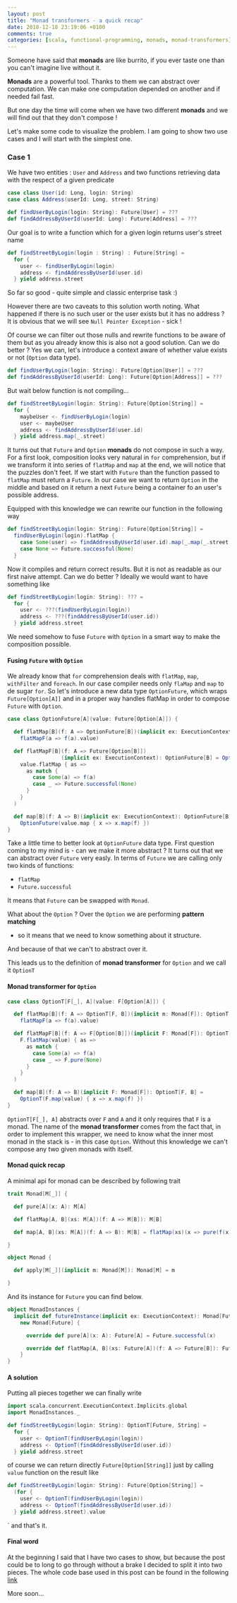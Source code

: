 ```yaml
---
layout: post
title: "Monad transformers - a quick recap"
date: 2018-12-18 23:19:06 +0100
comments: true
categories: [scala, functional-programming, monads, monad-transformers]
---
```


Someone have said that **monads** are like burrito, if you ever taste one than
you can't imagine live without it.

**Monads** are a powerful tool. Thanks to them we can abstract over computation.
We can make one computation depended on another and if needed fail fast.

But one day the time will come when we have two different **monads** and we will find
out that they don't compose !

Let's make some code to visualize the problem. I am going to show two use
cases and I will start with the simplest one.

### Case 1
We have two entities : `User` and `Address` and two functions retrieving data
with the respect of a given predicate
```scala
case class User(id: Long, login: String)
case class Address(userId: Long, street: String)

def findUserByLogin(login: String): Future[User] = ???
def findAddressByUserId(userId: Long): Future[Address] = ???

```
Our goal is to write a function which for a given login returns user's street name
```scala
def findStreetByLogin(login : String) : Future[String] =
  for {
    user <- findUserByLogin(login)
    address <- findAddressByUserId(user.id)
  } yield address.street
```

So far so good - quite simple and classic enterprise task :)

However there are two caveats to this solution worth noting. What happened
if there is no such user or the user exists but it has no address ?
It is obvious that we will see `Null Pointer Exception` - sick !

Of course we can filter out those nulls and rewrite functions to be aware of
them but as you already know this is also not a good solution. Can we
do better ? Yes we can, let's introduce a context aware
of whether value exists or not (`Option` data type).
```scala
def findUserByLogin(login: String): Future[Option[User]] = ???
def findAddressByUserId(userId: Long): Future[Option[Address]] = ???
```
But wait below function is not compiling...
```scala
def findStreetByLogin(login: String): Future[Option[String]] =
  for {
    maybeUser <- findUserByLogin(login)
    user <- maybeUser
    address <- findAddressByUserId(user.id)
  } yield address.map(_.street)
```
It turns out that `Future` and `Option` **monads** do not compose in such a way.
For a first look, composition looks very natural in `for` comprehension,
but if we transform it into series of `flatMap` and `map` at the end, we
will notice that the puzzles don't feet. If we start with `Future` than the
function passed to `flatMap` must return a `Future`. In our case we want
to return `Option` in the middle and based on it return a next `Future`
being a container fo an user's possible address.

Equipped with this knowledge we can rewrite our function in the following
way
```scala
def findStreetByLogin(login: String): Future[Option[String]] =
  findUserByLogin(login).flatMap {
    case Some(user) => findAddressByUserId(user.id).map(_.map(_.street))
    case None => Future.successful(None)
  }
```
Now it compiles and return correct results. But it is not as readable as
our first naive attempt. Can we do better ? Ideally we would want to have
something like
```scala
def findStreetByLogin(login: String): ??? =
  for {
    user <- ???(findUserByLogin(login))
    address <- ???(findAddressByUserId(user.id))
  } yield address.street
```
We need somehow to fuse `Future` with `Option` in a smart way to make
the composition possible.

#### Fusing `Future` with `Option`
We already know that `for` comprehension deals with `flatMap`, `map`,
`withFilter` and `foreach`. In our case compiler needs only `flaMap` and `map`
to de sugar `for`. So let's introduce a new data type `OptionFuture`,
which wraps `Future[Option[A]]` and in a proper way handles
flatMap in order to compose `Future` with `Option`.
```scala
case class OptionFuture[A](value: Future[Option[A]]) {

  def flatMap[B](f: A => OptionFuture[B])(implicit ex: ExecutionContext): OptionFuture[B] =
    flatMapF(a => f(a).value)

  def flatMapF[B](f: A => Future[Option[B]])
                 (implicit ex: ExecutionContext): OptionFuture[B] = OptionFuture(
    value.flatMap { as =>
      as match {
        case Some(a) => f(a)
        case _ => Future.successful(None)
      }
    }
  )

  def map[B](f: A => B)(implicit ex: ExecutionContext): OptionFuture[B] =
    OptionFuture(value.map { x => x.map(f) })
}
```
Take a little time to better look at `OptionFuture` data type.
First question coming to my mind is - can we make it more abstract ?
It turns out that we can abstract over `Future` very easly. In terms
of `Future` we are calling only two kinds of functions:

* `flatMap`
* `Future.successful`

It means that `Future` can be swapped with `Monad`.

What about the `Option` ? Over the `Option` we are performing **pattern matching**
- so it means that we need to know something about it structure.

And because of that we can't to abstract over it.

This leads us to the definition of **monad transformer** for `Option` and
we call it `OptionT`

#### Monad transformer for `Option`
```scala
case class OptionT[F[_], A](value: F[Option[A]]) {

  def flatMap[B](f: A => OptionT[F, B])(implicit m: Monad[F]): OptionT[F, B] =
    flatMapF(a => f(a).value)

  def flatMapF[B](f: A => F[Option[B]])(implicit F: Monad[F]): OptionT[F, B] = OptionT(
    F.flatMap(value) { as =>
      as match {
        case Some(a) => f(a)
        case _ => F.pure(None)
      }
    }
  )

  def map[B](f: A => B)(implicit F: Monad[F]): OptionT[F, B] =
    OptionT(F.map(value) { x => x.map(f) })
}
```
`OptionT[F[_], A]` abstracts over `F` and `A` and it only requires that `F`
is a monad. The name of the **monad transformer** comes from the fact that,
in order to implement this wrapper, we need to know what the inner
most monad in the stack is - in this case `Option`. Without this knowledge
we can't compose any two given monads with itself.

#### Monad quick recap
A minimal api for monad can be described by following trait
```scala
trait Monad[M[_]] {

  def pure[A](x: A): M[A]

  def flatMap[A, B](xs: M[A])(f: A => M[B]): M[B]

  def map[A, B](xs: M[A])(f: A => B): M[B] = flatMap(xs)(x => pure(f(x)))

}

object Monad {

  def apply[M[_]](implicit m: Monad[M]): Monad[M] = m

}
```
And its instance for `Future` you can find below.
```scala
object MonadInstances {
  implicit def futureInstance(implicit ex: ExecutionContext): Monad[Future] =
    new Monad[Future] {

      override def pure[A](x: A): Future[A] = Future.successful(x)

      override def flatMap[A, B](xs: Future[A])(f: A => Future[B]): Future[B] = xs.flatMap(f)(ex)
    }
}
```

#### A solution
Putting all pieces together we can finally write
```scala
import scala.concurrent.ExecutionContext.Implicits.global
import MonadInstances._

def findStreetByLogin(login: String): OptionT[Future, String] =
  for {
    user <- OptionT(findUserByLogin(login))
    address <- OptionT(findAddressByUserId(user.id))
  } yield address.street
```
of course we can return directly `Future[Option[String]]` just by calling
`value` function on the result like
```scala
def findStreetByLogin(login: String): Future[Option[String]] =
  (for {
    user <- OptionT(findUserByLogin(login))
    address <- OptionT(findAddressByUserId(user.id))
  } yield address.street).value
```
`
and that's it.

#### Final word

At the beginning I said that I have two cases to show, but because the
post could be to long to go through without a brake I decided to split it
into two pieces. The whole code base used in this post can be found in
the following [link](https://github.com/ssledz/ssledz.github.io-src/tree/master/monad-transformer)

More soon...